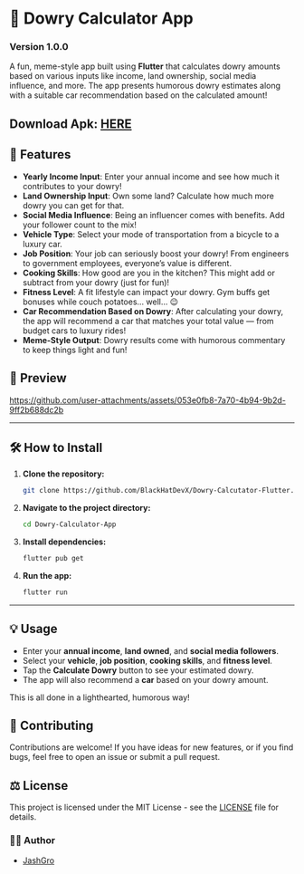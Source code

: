 # 🤑 Dowry Calculator App

### Version 1.0.0

A fun, meme-style app built using **Flutter** that calculates dowry amounts based on various inputs like income, land ownership, social media influence, and more. The app presents humorous dowry estimates along with a suitable car recommendation based on the calculated amount!


## **Download Apk**: [HERE](https://github.com/BlackHatDevX/dowry_calculator/releases/download/v1.0.0/app-release.apk)

## 🚀 **Features**

- **Yearly Income Input**: Enter your annual income and see how much it contributes to your dowry!
- **Land Ownership Input**: Own some land? Calculate how much more dowry you can get for that.
- **Social Media Influence**: Being an influencer comes with benefits. Add your follower count to the mix!
- **Vehicle Type**: Select your mode of transportation from a bicycle to a luxury car.
- **Job Position**: Your job can seriously boost your dowry! From engineers to government employees, everyone’s value is different.
- **Cooking Skills**: How good are you in the kitchen? This might add or subtract from your dowry (just for fun)!
- **Fitness Level**: A fit lifestyle can impact your dowry. Gym buffs get bonuses while couch potatoes… well… 😉
- **Car Recommendation Based on Dowry**: After calculating your dowry, the app will recommend a car that matches your total value — from budget cars to luxury rides!
- **Meme-Style Output**: Dowry results come with humorous commentary to keep things light and fun!



## 📱 **Preview**



https://github.com/user-attachments/assets/053e0fb8-7a70-4b94-9b2d-9ff2b688dc2b





---

## 🛠️ **How to Install**

1. **Clone the repository:**

   ```bash
   git clone https://github.com/BlackHatDevX/Dowry-Calcutator-Flutter.git
   ```

2. **Navigate to the project directory:**

   ```bash
   cd Dowry-Calculator-App
   ```

3. **Install dependencies:**

   ```bash
   flutter pub get
   ```

4. **Run the app:**

   ```bash
   flutter run
   ```

---

## 💡 **Usage**

- Enter your **annual income**, **land owned**, and **social media followers**.
- Select your **vehicle**, **job position**, **cooking skills**, and **fitness level**.
- Tap the **Calculate Dowry** button to see your estimated dowry.
- The app will also recommend a **car** based on your dowry amount.
  
This is all done in a lighthearted, humorous way!



## 🧩 **Contributing**

Contributions are welcome! If you have ideas for new features, or if you find bugs, feel free to open an issue or submit a pull request.



## ⚖️ **License**

This project is licensed under the MIT License - see the [LICENSE](LICENSE) file for details.



### 👨‍💻 **Author**

- [JashGro](https://github.com/BlackHatDevX)
